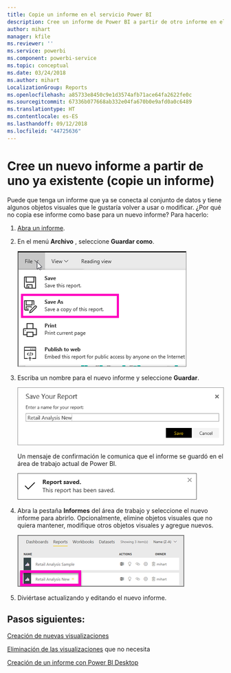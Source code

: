 ```yaml
---
title: Copie un informe en el servicio Power BI
description: Cree un informe de Power BI a partir de otro informe en el servicio Power BI.
author: mihart
manager: kfile
ms.reviewer: ''
ms.service: powerbi
ms.component: powerbi-service
ms.topic: conceptual
ms.date: 03/24/2018
ms.author: mihart
LocalizationGroup: Reports
ms.openlocfilehash: a85733e8450c9e1d3574afb71ace64fa2622fe0c
ms.sourcegitcommit: 67336b077668ab332e04fa670b0e9afd0a0c6489
ms.translationtype: HT
ms.contentlocale: es-ES
ms.lasthandoff: 09/12/2018
ms.locfileid: "44725636"
---
```

# <a name="create-a-new-report-from-an-existing-report-copy-a-report"></a>Cree un nuevo informe a partir de uno ya existente (copie un informe)
Puede que tenga un informe que ya se conecta al conjunto de datos y tiene algunos objetos visuales que le gustaría volver a usar o modificar.  ¿Por qué no copia ese informe como base para un nuevo informe?  Para hacerlo:

1. [Abra un informe](service-report-open.md).
2. En el menú **Archivo** , seleccione **Guardar como**.
   
   ![](media/power-bi-report-copy/powerbi-save-as.png)
3. Escriba un nombre para el nuevo informe y seleccione **Guardar**.
   
   ![](media/power-bi-report-copy/savereport.png)
   
   Un mensaje de confirmación le comunica que el informe se guardó en el área de trabajo actual de Power BI.
   
   ![](media/power-bi-report-copy/savesuccess1.png)
4. Abra la pestaña **Informes** del área de trabajo y seleccione el nuevo informe para abrirlo. Opcionalmente, elimine objetos visuales que no quiera mantener, modifique otros objetos visuales y agregue nuevos.
   
   ![](media/power-bi-report-copy/power-bi-workspace.png)
5. Diviértase actualizando y editando el nuevo informe.

## <a name="next-steps"></a>Pasos siguientes:
[Creación de nuevas visualizaciones](visuals/power-bi-report-add-visualizations-ii.md)

[Eliminación de las visualizaciones](service-delete.md) que no necesita

[Creación de un informe con Power BI Desktop](desktop-report-view.md)
